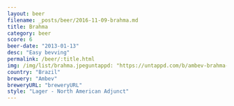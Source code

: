 ```yaml
---
layout: beer
filename: _posts/beer/2016-11-09-brahma.md
title: Brahma
category: beer
score: 6
beer-date: "2013-01-13"
desc: "Easy bevving"
permalink: /beer/:title.html
img: /img/list/brahma.jpeguntappd: "https://untappd.com/b/ambev-brahma--4-3-/75813"
country: "Brazil"
brewery: "Ambev"
breweryURL: "breweryURL"
style: "Lager - North American Adjunct"
---
```

